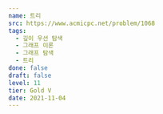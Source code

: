 ```yaml
---
name: 트리
src: https://www.acmicpc.net/problem/1068
tags: 
  - 깊이 우선 탐색
  - 그래프 이론
  - 그래프 탐색
  - 트리
done: false
draft: false
level: 11
tier: Gold V
date: 2021-11-04
---
```

